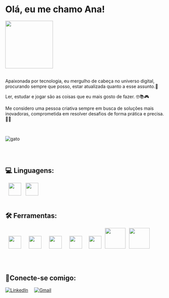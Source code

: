 <body>
<h1>Olá, eu me chamo Ana!</h1> 
<div>
<img src="https://github.com/anamirannda/anamirannda/assets/151754232/c7367101-7bb9-4107-b9cb-acbc02b9ccb2" width="150"/></br>
</div>
</body>

</br> 

Apaixonada por tecnologia, eu mergulho de cabeça no universo digital, procurando sempre que posso, estar atualizada quanto a esse assunto.🤖

Ler, estudar e jogar são as coisas que eu mais gosto de fazer. 🤓📚🎮

Me considero uma pessoa criativa sempre em busca de soluções mais inovadoras, comprometida em resolver desafios de forma prática e precisa. 🎨🎯

  </br>

  ![gato](https://github.com/anamirannda/anamirannda/assets/151754232/5a540e54-c6c3-4935-9d51-d62dd8d75382)
  
</br> </br>

  <h2>  💻 Linguagens: </h2>

  <div>
    <link rel="stylesheet" href="https://cdn.jsdelivr.net/gh/devicons/devicon@v2.15.1/devicon.min.css"/>
    <i class="devicon-csharp-original "></i>
    <img src="https://cdn.jsdelivr.net/gh/devicons/devicon/icons/python/python-original.svg" width="40"; hspace="10"/>
    <img src="https://cdn.jsdelivr.net/gh/devicons/devicon@latest/icons/azuresqldatabase/azuresqldatabase-plain.svg" width="40" />
          
   </br> 
  </div>

   </br> 

   <h2> 🛠 Ferramentas: </h2>        

  <div>
    <link rel="stylesheet" href="https://cdn.jsdelivr.net/gh/devicons/devicon@v2.15.1/devicon.min.css"/>
    <i class="devicon-trêsdsmax-plain colori"></i>
    <img src="https://cdn.jsdelivr.net/gh/devicons/devicon@latest/icons/trello/trello-original.svg" width="40"; hspace="10"/>
    <img src="https://cdn.jsdelivr.net/gh/devicons/devicon@latest/icons/notion/notion-original.svg" width="40"; hspace="10"/>
    <img src="https://cdn.jsdelivr.net/gh/devicons/devicon@latest/icons/canva/canva-original.svg" width="40"; hspace="10"/>
    <img src="https://cdn.jsdelivr.net/gh/devicons/devicon@latest/icons/photoshop/photoshop-original.svg" width="40"; hspace="10"/>
    <img src="https://cdn.jsdelivr.net/gh/devicons/devicon@latest/icons/vscode/vscode-original.svg" width="40"; hspace="7"/>
    <img src="https://logohistory.net/wp-content/uploads/2023/05/Power-BI-Logo.png" width="65"/>
    <img src="https://cdn.jsdelivr.net/gh/devicons/devicon/icons/mysql/mysql-original-wordmark.svg" width="65"; hspace="7"/>      

   </br> </br>  
  </div>
    
<h2>👋Conecte-se comigo: </h2>


  [![LinkedIn](https://img.shields.io/badge/LinkedIn-0077B5?style=for-the-badge&logo=linkedin&logoColor=white)](https://www.linkedin.com/in/ana-miranda-8080471a3/)  
   [![Gmail](https://img.shields.io/badge/Gmail-333333?style=for-the-badge&logo=gmail&logoColor=red)](mailto:anazionart@gmail.com)  

 </br> 


   
